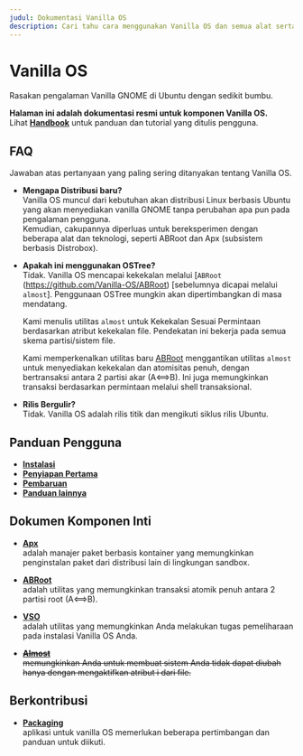 ```yaml
---
judul: Dokumentasi Vanilla OS
description: Cari tahu cara menggunakan Vanilla OS dan semua alat serta pengaturannya.
---
```


# Vanilla OS

Rasakan pengalaman Vanilla GNOME di Ubuntu dengan sedikit bumbu.

**Halaman ini adalah dokumentasi resmi untuk komponen Vanilla OS.**\
Lihat [**Handbook**](https://handbook.vanillaos.org) untuk panduan dan tutorial yang ditulis pengguna.

## FAQ

Jawaban atas pertanyaan yang paling sering ditanyakan tentang Vanilla OS.

- **Mengapa Distribusi baru?**\
  Vanilla OS muncul dari kebutuhan akan distribusi Linux berbasis Ubuntu 
  yang akan menyediakan vanilla GNOME tanpa perubahan apa pun pada pengalaman pengguna.  
  Kemudian, cakupannya diperluas untuk bereksperimen dengan beberapa alat dan 
  teknologi, seperti ABRoot dan Apx (subsistem 
  berbasis Distrobox).

- **Apakah ini menggunakan OSTree?**\
  Tidak. Vanilla OS mencapai kekekalan melalui [`ABRoot` (https://github.com/Vanilla-OS/ABRoot) [sebelumnya dicapai melalui `almost`]. Penggunaan OSTree mungkin akan dipertimbangkan di masa mendatang.

  Kami menulis utilitas `almost` untuk Kekekalan Sesuai Permintaan berdasarkan
  atribut kekekalan file. Pendekatan ini bekerja pada semua skema partisi/sistem file.
  
  Kami memperkenalkan utilitas baru [ABRoot](https://github.com/Vanilla-OS/ABRoot) menggantikan utilitas `almost` untuk menyediakan kekekalan dan atomisitas penuh, dengan bertransaksi antara 2 partisi akar (A⟺B). Ini juga memungkinkan transaksi berdasarkan permintaan melalui shell transaksional.
  
- **Rilis Bergulir?**\
  Tidak. Vanilla OS adalah rilis titik dan mengikuti siklus rilis Ubuntu.

## Panduan Pengguna

- **[Instalasi](https://handbook.vanillaos.org/2022/11/05/installation.html)**
- **[Penyiapan Pertama](https://handbook.vanillaos.org/2022/11/18/first-setup.html)**
- **[Pembaruan](https://handbook.vanillaos.org/2022/12/10/updates.html)**
- **[Panduan lainnya](https://handbook.vanillaos.org/)**

## Dokumen Komponen Inti

- **[Apx](/docs/apx)**\
  adalah manajer paket berbasis kontainer yang memungkinkan penginstalan paket dari distribusi lain di lingkungan sandbox.

- **[ABRoot](/docs/ABRoot)**\
  adalah utilitas yang memungkinkan transaksi atomik penuh antara 2 partisi root (A⟺B).

- **[VSO](/docs/vso)**\
  adalah utilitas yang memungkinkan Anda melakukan tugas pemeliharaan pada instalasi Vanilla OS Anda.

- ~~**[Almost](/docs/almost)**~~\
  ~~memungkinkan Anda untuk membuat sistem Anda tidak dapat diubah hanya dengan mengaktifkan atribut i dari file.~~

## Berkontribusi

- **[Packaging](/docs/packaging)**\
  aplikasi untuk vanilla OS memerlukan beberapa pertimbangan dan panduan untuk diikuti.
